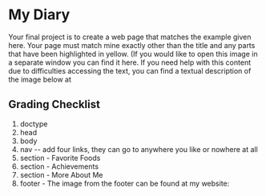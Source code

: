 <h1>My Diary</h1>

<p>Your final project is to create a web page that matches the example given here. Your page must match mine exactly other than the title and any parts that have been highlighted in yellow. (If you would like to open this image in a separate window you can find it here. If you need help with this content due to difficulties accessing the text, you can find a textual description of the image below at 
  <a href="http://intro-webdesign.com/projectdescription"></a></p>

<h2>Grading Checklist</h2>
  <ol>
<li>doctype</li>
<li>head</li>
<li>body</li>
<li>nav -- add four links, they can go to anywhere you like or nowhere at all</li>
<li>section - Favorite Foods</li>
<li>section - Achievements</li>
<li>section - More About Me</li>
<li> footer - The image from the footer can be found at my website:<a href="http://www.intro-webdesign.com/images/newlogo.png"></a></li>
  </ol>
